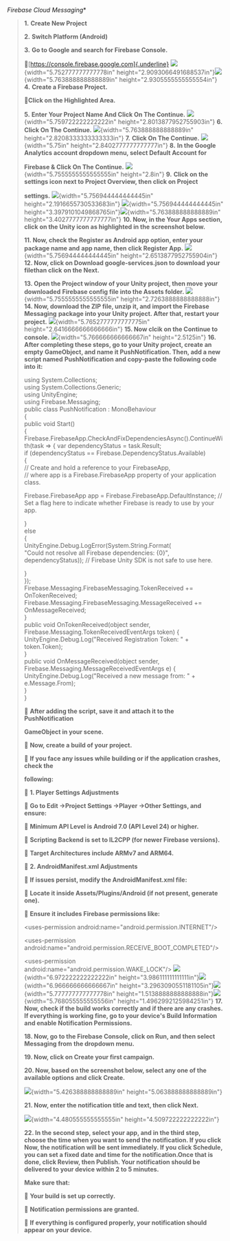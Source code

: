 *Firebase Cloud Messaging**
> **1.** **Create New Project**
>
> **2.** **Switch Platform (Android)**
>
> **3.** **Go to Google and search for Firebase Console.**
>
> [https://console.firebase.google.com]{.underline}
![](vertopal_2866db3dc40240e0a98626cb4a574a74/media/image2.png){width="5.752777777777778in"
height="2.9093066491688537in"}![](vertopal_2866db3dc40240e0a98626cb4a574a74/media/image3.png){width="5.763888888888889in"
height="2.9305555555555554in"}
> **4.** **Create a Firebase Project.**
>
> **Click on the Highlighted Area.**
>
> **5.** **Enter Your Project Name And Click On The Continue.**
![](vertopal_2866db3dc40240e0a98626cb4a574a74/media/image1.png){width="5.759722222222222in"
height="2.8013877952755903in"}
> **6.** **Click On The Continue.**
![](vertopal_2866db3dc40240e0a98626cb4a574a74/media/image4.png){width="5.763888888888889in"
height="2.8208333333333333in"}
> **7.** **Click On The Continue.**
![](vertopal_2866db3dc40240e0a98626cb4a574a74/media/image5.png){width="5.75in"
height="2.8402777777777777in"}
> **8.** **In the Google Analytics account dropdown menu, select Default
> Account for**
>
> **Firebase & Click On The Continue.**
![](vertopal_2866db3dc40240e0a98626cb4a574a74/media/image6.png){width="5.7555555555555555in"
height="2.8in"}
> **9.** **Click on the settings icon next to Project Overview, then
> click on Project**
>
> **settings.**
![](vertopal_2866db3dc40240e0a98626cb4a574a74/media/image7.png){width="5.756944444444445in"
height="2.1916655730533683in"}
![](vertopal_2866db3dc40240e0a98626cb4a574a74/media/image9.png){width="5.756944444444445in"
height="3.3979101049868765in"}![](vertopal_2866db3dc40240e0a98626cb4a574a74/media/image10.png){width="5.763888888888889in"
height="3.4027777777777777in"}
> **10. Now, in the Your Apps section, click on the Unity icon as
> highlighted in the** **screenshot below.**
>
> **11. Now, check the Register as Android app option, enter your
> package name and** **app name, then click Register App.**
![](vertopal_2866db3dc40240e0a98626cb4a574a74/media/image8.png){width="5.756944444444445in"
height="2.6513877952755904in"}
> **12. Now, click on Download google-services.json to download your
> filethan click** **on the Next.**
>
> **13. Open the Project window of your Unity project, then move your
> downloaded** **Firebase config file into the Assets folder.**
![](vertopal_2866db3dc40240e0a98626cb4a574a74/media/image11.png){width="5.7555555555555555in"
height="2.7263888888888888in"}
> **14. Now, download the ZIP file, unzip it, and import the Firebase
> Messaging** **package into your Unity project. After that, restart
> your project.**
![](vertopal_2866db3dc40240e0a98626cb4a574a74/media/image12.png){width="5.7652777777777775in"
height="2.6416666666666666in"}
> **15. Now clcik on the Continue to console.**
![](vertopal_2866db3dc40240e0a98626cb4a574a74/media/image13.png){width="5.766666666666667in"
height="2.5125in"}
> **16. After completing these steps, go to your Unity project, create
> an empty**
**GameObject, and name it PushNotification. Then, add a new script
named**
> **PushNotification and copy-paste the following code into it:**
>
> using System.Collections;\
> using System.Collections.Generic;\
> using UnityEngine;\
> using Firebase.Messaging;\
> public class PushNotification : MonoBehaviour\
> {\
> public void Start()\
> {\
> Firebase.FirebaseApp.CheckAndFixDependenciesAsync().ContinueWith(task
> =\> { var dependencyStatus = task.Result;\
> if (dependencyStatus == Firebase.DependencyStatus.Available)\
> {\
> // Create and hold a reference to your FirebaseApp,\
> // where app is a Firebase.FirebaseApp property of your application
> class.
>
> Firebase.FirebaseApp app = Firebase.FirebaseApp.DefaultInstance; //
> Set a flag here to indicate whether Firebase is ready to use by your
> app.
>
> }\
> else\
> {\
> UnityEngine.Debug.LogError(System.String.Format(\
> \"Could not resolve all Firebase dependencies: {0}\",
> dependencyStatus)); // Firebase Unity SDK is not safe to use here.
>
> }\
> });\
> Firebase.Messaging.FirebaseMessaging.TokenReceived +=
> OnTokenReceived;\
> Firebase.Messaging.FirebaseMessaging.MessageReceived +=
> OnMessageReceived;\
> }\
> public void OnTokenReceived(object sender,
> Firebase.Messaging.TokenReceivedEventArgs token) {\
> UnityEngine.Debug.Log(\"Received Registration Token: \" +
> token.Token);\
> }\
> public void OnMessageReceived(object sender,
> Firebase.Messaging.MessageReceivedEventArgs e) {\
> UnityEngine.Debug.Log(\"Received a new message from: \" +
> e.Message.From);\
> }\
> }
>
>  **After adding the script, save it and attach it to the
> PushNotification**
>
> **GameObject in your scene.**
>
>  **Now, create a build of your project.**
>
>  **If you face any issues while building or if the application
> crashes, check the**
>
> **following:**
>
>  **1. Player Settings Adjustments**
>
>  **Go to Edit →Project Settings →Player →Other Settings, and
> ensure:**
>
>  **Minimum API Level is Android 7.0 (API Level 24) or higher.**
>
>  **Scripting Backend is set to IL2CPP (for newer Firebase
> versions).**
>
>  **Target Architectures include ARMv7 and ARM64.**
>
>  **2. AndroidManifest.xml Adjustments**
>
>  **If issues persist, modify the AndroidManifest.xml file:**
>
>  **Locate it inside Assets/Plugins/Android (if not present, generate
> one).**
>
>  **Ensure it includes Firebase permissions like:**
>
> \<uses-permission android:name=\"android.permission.INTERNET\"/\>
>
> \<uses-permission
> android:name=\"android.permission.RECEIVE_BOOT_COMPLETED\"/\>
>
> \<uses-permission android:name=\"android.permission.WAKE_LOCK\"/\>
![](vertopal_2866db3dc40240e0a98626cb4a574a74/media/image14.png){width="6.972222222222222in"
height="3.986111111111111in"}![](vertopal_2866db3dc40240e0a98626cb4a574a74/media/image15.png){width="6.966666666666667in"
height="3.2963090551181105in"}![](vertopal_2866db3dc40240e0a98626cb4a574a74/media/image16.png){width="5.777777777777778in"
height="1.5138888888888888in"}![](vertopal_2866db3dc40240e0a98626cb4a574a74/media/image17.png){width="5.768055555555556in"
height="1.4962992125984251in"}
> **17. Now, check if the build works correctly and if there are any
> crashes. If everything is working fine, go to your device\'s Build
> Information and enable Notification Permissions.**
>
> **18. Now, go to the Firebase Console, click on Run, and then select
> Messaging from** **the dropdown menu.**
>
> **19. Now, click on Create your first campaign.**
>
> **20. Now, based on the screenshot below, select any one of the
> available options** **and click Create.**
>
> ![](vertopal_2866db3dc40240e0a98626cb4a574a74/media/image18.png){width="5.426388888888889in"
> height="5.063888888888889in"}
>
> **21. Now, enter the notification title and text, then click Next.**
>
> ![](vertopal_2866db3dc40240e0a98626cb4a574a74/media/image19.png){width="4.480555555555555in"
> height="4.509722222222222in"}
>
> **22. In the second step, select your app, and in the third step,
> choose the time when you want to send the notification. If you click
> Now, the notification will be sent immediately. If you click Schedule,
> you can set a fixed date and time for the notification.Once that is
> done, click Review, then Publish. Your notification should be
> delivered to your device within 2 to 5 minutes.**
>
> **Make sure that:**
>
>  **Your build is set up correctly.**
>
>  **Notification permissions are granted.**
>
>  **If everything is configured properly, your notification should
> appear on** **your device.**
